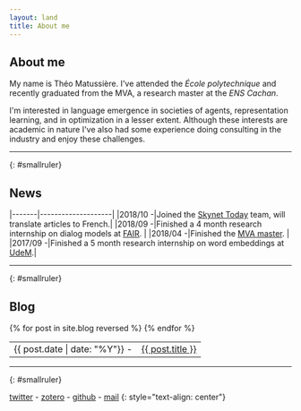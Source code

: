 ```yaml
---
layout: land
title: About me
---
```



## About me

My name is Théo Matussière. I've attended the _École polytechnique_ and recently graduated from the MVA, a research master at the _ENS Cachan_.

I'm interested in language emergence in societies of agents, representation learning, and in optimization in a lesser extent. Although these interests are academic in nature I've also had some experience doing consulting in the industry and enjoy these challenges.


---
{: #smallruler}

## News

|-------|--------------------|
|2018/10 -|Joined the [Skynet Today](https://www.skynettoday.com/) team, will translate articles to French.| 
|2018/09 -|Finished a 4 month research internship on dialog models at [FAIR](https://research.fb.com/category/facebook-ai-research/).  |
|2018/04 -|Finished the [MVA master](http://math.ens-paris-saclay.fr/version-francaise/formations/master-mva/). |
|2017/09 -|Finished a 5 month research internship on word embeddings at [UdeM](https://www.umontreal.ca/).|


---
{: #smallruler}

## Blog


<table>
{% for post in site.blog reversed %}
<tr> 
	<td> {{ post.date | date: "%Y"}} - </td>
	<td> <a href="{{ post.url }}" title="{{ post.title }}">{{ post.title }}</a> </td>
</tr>
{% endfor %}
</table>


---
{: #smallruler}

[twitter](https://twitter.com/theo_mtsr) - [zotero](https://www.zotero.org/theo-m) - [github](https://github.com/theo-m) - [mail](mailto:tmatussiere+blog@gmail.com)
{: style="text-align: center"}
